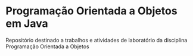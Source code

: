 # Programação Orientada a Objetos em Java 
Repositório destinado a trabalhos e atividades de laboratório da disciplina Programação Orientada a Objetos
